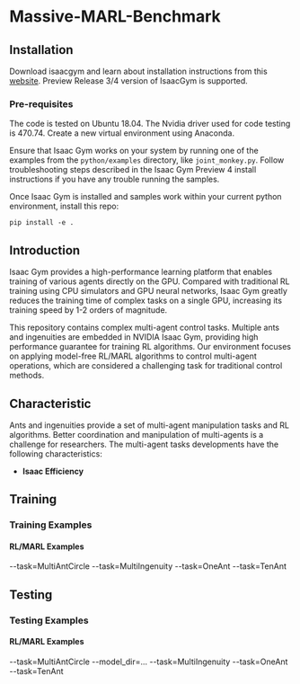 # Massive-MARL-Benchmark

## Installation
Download isaacgym and learn about installation instructions from this [website](https://developer.nvidia.com/isaac-gym). Preview Release 3/4 version of IsaacGym is supported. 

### Pre-requisites
The code is tested on Ubuntu 18.04. The Nvidia driver used for code testing is 470.74. Create a new virtual environment using Anaconda.

Ensure that Isaac Gym works on your system by running one of the examples from the `python/examples` directory, like `joint_monkey.py`. Follow troubleshooting steps described in the Isaac Gym Preview 4 install instructions if you have any trouble running the samples.

Once Isaac Gym is installed and samples work within your current python environment, install this repo:
```
pip install -e .
```

## Introduction
Isaac Gym provides a high-performance learning platform that enables training of various agents directly on the GPU. Compared with traditional RL training using CPU simulators and GPU neural networks, Isaac Gym greatly reduces the training time of complex tasks on a single GPU, increasing its training speed by 1-2 orders of magnitude.

This repository contains complex multi-agent control tasks. Multiple ants and ingenuities are embedded in NVIDIA Isaac Gym, providing high performance guarantee for training RL algorithms. Our environment focuses on applying model-free RL/MARL algorithms to control multi-agent operations, which are considered a challenging task for traditional control methods.

## Characteristic

Ants and ingenuities provide a set of multi-agent manipulation tasks and RL algorithms. Better coordination and manipulation of multi-agents is a challenge for researchers. The multi-agent tasks developments have the following characteristics:

* **Isaac Efficiency**


## Training
### Training Examples
#### RL/MARL Examples
--task=MultiAntCircle
--task=MultiIngenuity
--task=OneAnt
--task=TenAnt

## Testing
### Testing Examples
#### RL/MARL Examples
--task=MultiAntCircle --model_dir=...
--task=MultiIngenuity
--task=OneAnt
--task=TenAnt

